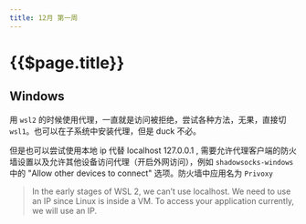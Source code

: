```yaml
---
title: 12月 第一周
---
```


# {{$page.title}}

## Windows

用 `wsl2` 的时候使用代理，一直就是访问被拒绝，尝试各种方法，无果，直接切 `wsl1`。也可以在子系统中安装代理，但是 duck 不必。

但是也可以尝试使用本地 ip 代替 localhost 127.0.0.1 , 需要允许代理客户端的防火墙设置以及允许其他设备访问代理（开启外网访问），例如 `shadowsocks-windows` 中的 "Allow other devices to connect" 选项。防火墙中应用名为 `Privoxy`

> In the early stages of WSL 2, we can’t use localhost. We need to use an IP since Linux is inside a VM.
> To access your application currently, we will use an IP.

